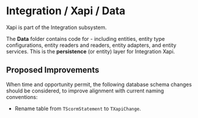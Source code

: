 # Integration / Xapi / Data

Xapi is part of the Integration subsystem.
  
The **Data** folder contains code for - including entities, entity type configurations, entity readers and readers, entity adapters, and entity services. This is the **persistence** (or entity) layer for Integration Xapi.

## Proposed Improvements

When time and opportunity permit, the following database schema changes should be considered, to improve alignment with current naming conventions:

* Rename table from `TScormStatement` to `TXapiChange`.
